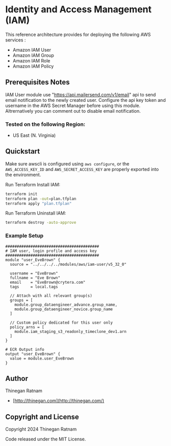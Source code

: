 # Identity and Access Management (IAM)

This reference architecture provides for deploying the following AWS services :
- Amazon IAM User
- Amazon IAM Group
- Amazon IAM Role
- Amazon IAM Policy

## Prerequisites Notes
IAM User module use "https://api.mailersend.com/v1/email" api to send email notification to the newly created user. Configure the api key token and username in the AWS Secret Manager before using this module. Altrernatively you can comment out to disable email notification.

### Tested on the following Region:
 - US East (N. Virginia)

## Quickstart
Make sure awscli is configured using `aws configure`, or the `AWS_ACCESS_KEY_ID` and `AWS_SECRET_ACCESS_KEY` are properly exported into the environment.

Run Terraform Install IAM:

```bash
terraform init
terraform plan -out=plan.tfplan
terraform apply "plan.tfplan"
```

Run Terraform Uninstall IAM:

```bash
terraform destroy -auto-approve
```

### Example Setup

```hcl
#########################################
# IAM user, login profile and access key
#########################################
module "user_EveBrown" {
  source = "../../../../modules/aws/iam-user/v5_32_0"

  username = "EveBrown"
  fullname = "Eve Brown"
  email    = "EveBrown@crytera.com"
  tags     = local.tags

  // Attach with all relevant group(s)
  groups = [
    module.group_dataengineer_advance.group_name,
    module.group_dataengineer_novice.group_name
  ]

  // Custom policy dedicated for this user only
  policy_arns = [
    module.iam_staging_s3_readonly_timeclone_dev1.arn
  ]
}

# ECR Output info
output "user_EveBrown" {
  value = module.user_EveBrown
}

```

## Author

Thinegan Ratnam
 - [http://thinegan.com](http://thinegan.com/)

## Copyright and License

Copyright 2024 Thinegan Ratnam

Code released under the MIT License.